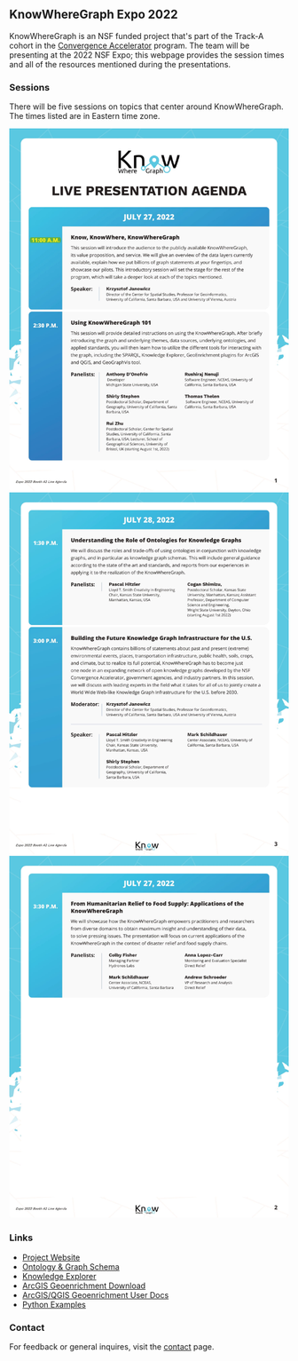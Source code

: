 ## KnowWhereGraph Expo 2022

KnowWhereGraph is an NSF funded project that's part of the Track-A cohort in the [Convergence Accelerator](https://beta.nsf.gov/funding/initiatives/convergence-accelerator) program. The team will be presenting at the 2022 NSF Expo; this webpage provides the session times and all of the resources mentioned during the presentations.

### Sessions

There will be five sessions on topics that center around KnowWhereGraph. The times listed are in Eastern time zone.

![](./images/agenda_1.jpg)
![](./images/agenda_2.jpg)
![](./images/agenda_3.jpg)

### Links

- [Project Website](http://knowwheregraph.org/)
- [Ontology & Graph Schema](https://stko-kwg.geog.ucsb.edu/lod/ontology)
- [Knowledge Explorer](https://stko-kwg.geog.ucsb.edu/)
- [ArcGIS Geoenrichment Download](https://drive.google.com/drive/folders/1WwBmVRVLIfdDKRg3C2nwtlCzbRVY-smM?usp=sharing)
- [ArcGIS/QGIS Geoenrichment User Docs](https://docs.google.com/document/d/1vlvjD0ukkcXmgoiR1DG85rMxFCuX7wJLMLaUAI3Lw6U/edit?usp=sharing)
- [Python Examples](https://github.com/KnowWhereGraph/examples)

### Contact

For feedback or general inquires, visit the [contact](https://knowwheregraph.org/contact/) page.
